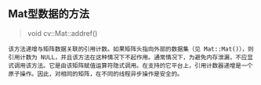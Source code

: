 ## Mat型数据的方法
> void cv::Mat::addref()
```
该方法递增与矩阵数据关联的引用计数。如果矩阵头指向外部的数据集（见 Mat::Mat()），则引用计数为 NULL，并且该方法在这种情况下不起作用。通常情况下，为避免内存泄漏，不应显式调用该方法。它是由该矩阵赋值运算符隐式调用。在支持的它平台上，引用计数器递增是一个原子操作。因此，对相同的矩阵，在不同的线程异步操作是安全的。
```
